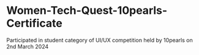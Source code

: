 # Women-Tech-Quest-10pearls-Certificate
Participated in student category of UI/UX competition held by 10pearls on 2nd March 2024
